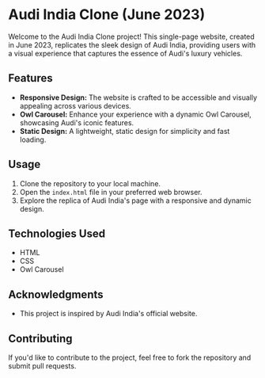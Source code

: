 # Audi India Clone (June 2023)

Welcome to the Audi India Clone project! This single-page website, created in June 2023, replicates the sleek design of Audi India, providing users with a visual experience that captures the essence of Audi's luxury vehicles.

## Features

- **Responsive Design:** The website is crafted to be accessible and visually appealing across various devices.
- **Owl Carousel:** Enhance your experience with a dynamic Owl Carousel, showcasing Audi's iconic features.
- **Static Design:** A lightweight, static design for simplicity and fast loading.

## Usage

1. Clone the repository to your local machine.
2. Open the `index.html` file in your preferred web browser.
3. Explore the replica of Audi India's page with a responsive and dynamic design.

## Technologies Used

- HTML
- CSS
- Owl Carousel

## Acknowledgments

- This project is inspired by Audi India's official website.

## Contributing

If you'd like to contribute to the project, feel free to fork the repository and submit pull requests.


